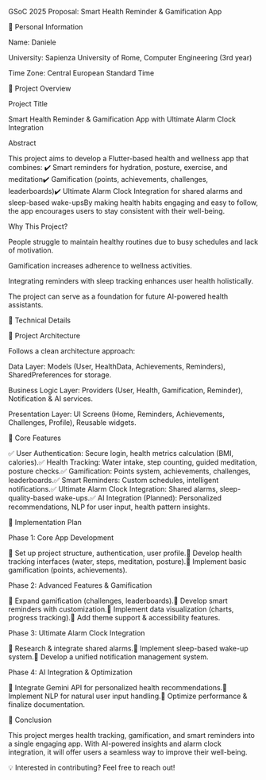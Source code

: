 GSoC 2025 Proposal: Smart Health Reminder & Gamification App

📌 Personal Information

Name: Daniele

University: Sapienza University of Rome, Computer Engineering (3rd year)

Time Zone: Central European Standard Time

🚀 Project Overview

Project Title

Smart Health Reminder & Gamification App with Ultimate Alarm Clock Integration

Abstract

This project aims to develop a Flutter-based health and wellness app that combines:
✔️ Smart reminders for hydration, posture, exercise, and meditation✔️ Gamification (points, achievements, challenges, leaderboards)✔️ Ultimate Alarm Clock Integration for shared alarms and sleep-based wake-upsBy making health habits engaging and easy to follow, the app encourages users to stay consistent with their well-being.

Why This Project?

People struggle to maintain healthy routines due to busy schedules and lack of motivation.

Gamification increases adherence to wellness activities.

Integrating reminders with sleep tracking enhances user health holistically.

The project can serve as a foundation for future AI-powered health assistants.

🔧 Technical Details

📂 Project Architecture

Follows a clean architecture approach:

Data Layer: Models (User, HealthData, Achievements, Reminders), SharedPreferences for storage.

Business Logic Layer: Providers (User, Health, Gamification, Reminder), Notification & AI services.

Presentation Layer: UI Screens (Home, Reminders, Achievements, Challenges, Profile), Reusable widgets.

📜 Core Features

✅ User Authentication: Secure login, health metrics calculation (BMI, calories).✅ Health Tracking: Water intake, step counting, guided meditation, posture checks.✅ Gamification: Points system, achievements, challenges, leaderboards.✅ Smart Reminders: Custom schedules, intelligent notifications.✅ Ultimate Alarm Clock Integration: Shared alarms, sleep-quality-based wake-ups.✅ AI Integration (Planned): Personalized recommendations, NLP for user input, health pattern insights.

📅 Implementation Plan

Phase 1: Core App Development

🔹 Set up project structure, authentication, user profile.🔹 Develop health tracking interfaces (water, steps, meditation, posture).🔹 Implement basic gamification (points, achievements).

Phase 2: Advanced Features & Gamification

🔹 Expand gamification (challenges, leaderboards).🔹 Develop smart reminders with customization.🔹 Implement data visualization (charts, progress tracking).🔹 Add theme support & accessibility features.

Phase 3: Ultimate Alarm Clock Integration

🔹 Research & integrate shared alarms.🔹 Implement sleep-based wake-up system.🔹 Develop a unified notification management system.

Phase 4: AI Integration & Optimization

🔹 Integrate Gemini API for personalized health recommendations.🔹 Implement NLP for natural user input handling.🔹 Optimize performance & finalize documentation.

📌 Conclusion

This project merges health tracking, gamification, and smart reminders into a single engaging app. With AI-powered insights and alarm clock integration, it will offer users a seamless way to improve their well-being.

💡 Interested in contributing? Feel free to reach out!
